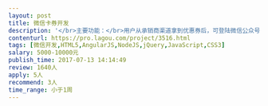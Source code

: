 ```yaml
---                
layout: post       
title: 微信卡券开发           
description: '</br>主要功能：</br>用户从承销商渠道拿到优惠券后，可登陆微信公众号进行激活，加入自己的卡包，可以想向线下门店出示券的条码，门店进行核销。</br>其他要求：</br>需要对接我们的erp系统发布优惠券。</br>优惠券核销线核销微信卡券，再核销erp的卡券状态。</br>承销商需要专门的后台进行登录，进行操作像平台购买优惠券。</br></br>其他要求：</br>有相关开发经验的团队联系，用php开发，需要设计提供公众号端ui设计。</br>'     
contenturl: https://pro.lagou.com/project/3516.html      
tags: [微信开发,HTML5,AngularJS,NodeJS,jQuery,JavaScript,CSS3]            
salary: 5000-10000元          
publish_time: 2017-07-13 14:14:49         
review: 1640人                   
apply: 5人                   
recommend: 3人                   
time_range: 小于1周              
---                 
```

